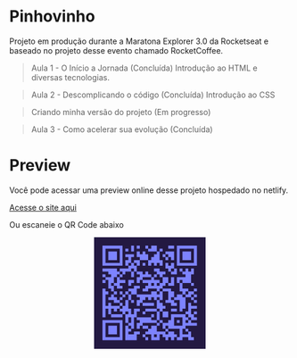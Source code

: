 # Pinhovinho
Projeto em produção durante a Maratona Explorer 3.0 da Rocketseat e baseado no projeto desse evento chamado RocketCoffee.

> Aula 1 - O Início a Jornada (Concluída)
Introdução ao HTML e diversas tecnologias. 

> Aula 2 - Descomplicando o código (Concluída)
Introdução ao CSS

> Criando minha versão do projeto (Em progresso)

> Aula 3 - Como acelerar sua evolução (Concluída)


# Preview
Você pode acessar uma preview online desse projeto hospedado no netlify.

<a href="https://62f34699cb337775233b4362--aesthetic-peony-5aab4e.netlify.app/">Acesse o site aqui</a>

Ou escaneie o QR Code abaixo

<p align="center">
  <img src="./assets/qrcode.png" width="200" title="hover text">
</p>
